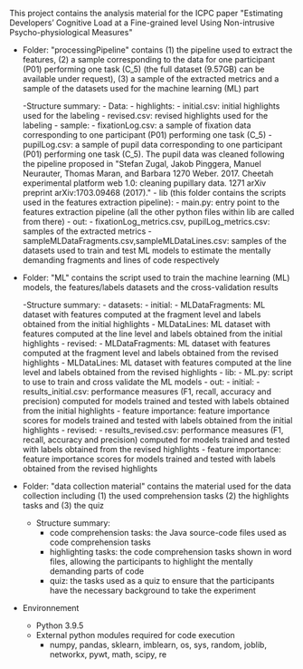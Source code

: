 This project contains the analysis material for the ICPC paper "Estimating Developers’ Cognitive Load at a Fine-grained level Using Non-intrusive Psycho-physiological Measures"


- Folder: "processingPipeline" contains (1) the pipeline used to extract the features, (2) a sample corresponding to the data for one participant (P01) performing one task (C_5) (the full dataset (9.57GB) can be available under request), (3) a sample of the extracted metrics and a sample of the datasets used for the machine learning (ML) part

	-Structure summary:
			- Data:
				- highlights:
					- initial.csv: initial highlights used for the labeling
					- revised.csv: revised highlights used for the labeling
				- sample:
					- fixationLog.csv: a sample of fixation data corresponding to one participant (P01) performing one task (C_5)
					- pupilLog.csv: a sample of pupil data corresponding to one participant (P01) performing one task (C_5). The pupil data was cleaned following the pipeline proposed in "Stefan Zugal, Jakob Pinggera, Manuel Neurauter, Thomas Maran, and Barbara 1270 Weber. 2017. Cheetah experimental platform web 1.0: cleaning pupillary data. 1271 arXiv preprint arXiv:1703.09468 (2017)."
				- lib (this folder contains the scripts used in the features extraction pipeline):
					- main.py: entry point to the  features extraction pipeline (all the other python files within lib are called from there)
				- out:
					- fixationLog_metrics.csv, pupilLog_metrics.csv: samples of the extracted metrics
					- sampleMLDataFragments.csv,sampleMLDataLines.csv: samples of the datasets used to train and test ML models to estimate the mentally demanding fragments and lines of code respectively



- Folder: "ML" contains the script used to train the machine learning (ML) models, the features/labels datasets and the cross-validation results

	-Structure summary:
		- datasets:
			- initial:
				- MLDataFragments: ML dataset with features computed at the fragment level and labels obtained from the initial highlights
				- MLDataLines: ML dataset with features computed at the line level and labels obtained from the initial highlights
			- revised:
				- MLDataFragments: ML dataset with features computed at the fragment level and labels obtained from the revised highlights
				- MLDataLines: ML dataset with features computed at the line level and labels obtained from the revised highlights
		- lib:
			- ML.py: script to use to train and cross validate the ML models
		- out:
			- initial:
				- results_initial.csv: performance measures (F1, recall, accuracy and precision) computed for models trained and tested with labels obtained from the initial highlights
				- feature importance: feature importance scores for models trained and tested with labels obtained from the initial highlights
			- revised: 
				- results_revised.csv: performance measures (F1, recall, accuracy and precision) computed for models trained and tested with labels obtained from the revised highlights
				- feature importance: feature importance scores for models trained and tested with labels obtained from the revised highlights

- Folder: "data collection material" contains the material used for the data collection including (1) the used comprehension tasks (2) the highlights tasks and (3) the quiz
	
	- Structure summary:
		- code comprehension tasks: the Java source-code files used as code comprehension tasks
		- highlighting tasks: the code comprehension tasks shown in word files, allowing the participants to highlight the mentally demanding parts of code
		- quiz: the tasks used as a quiz to ensure that the participants have the necessary background to take the experiment


- Environnement
	- Python 3.9.5 
	- External python modules required for code execution
		- numpy, pandas, sklearn, imblearn, os, sys, random, joblib, networkx, pywt, math, scipy, re




